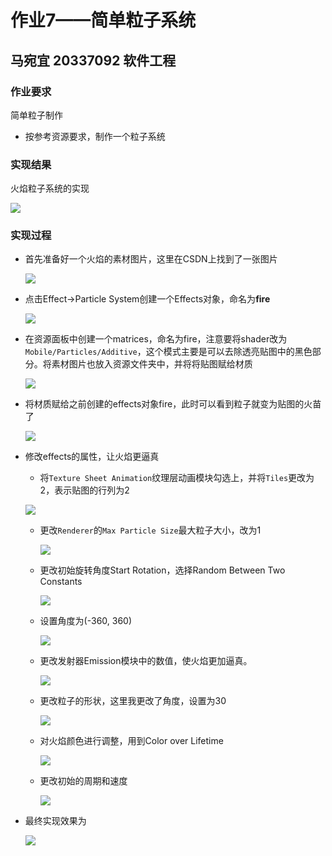 # 作业7——简单粒子系统

## 马宛宜 20337092 软件工程

### 作业要求

简单粒子制作

- 按参考资源要求，制作一个粒子系统



### 实现结果

火焰粒子系统的实现

![](image\结果.gif)



### 实现过程

- 首先准备好一个火焰的素材图片，这里在CSDN上找到了一张图片

  ![](image\素材图片.png)

- 点击Effect->Particle System创建一个Effects对象，命名为**fire**

  ![](image\1.png)

- 在资源面板中创建一个matrices，命名为fire，注意要将shader改为`Mobile/Particles/Additive`，这个模式主要是可以去除透亮贴图中的黑色部分。将素材图片也放入资源文件夹中，并将将贴图赋给材质

  ![](image\2.png)

- 将材质赋给之前创建的effects对象fire，此时可以看到粒子就变为贴图的火苗了

  ![](image\3.png)

- 修改effects的属性，让火焰更逼真

  - 将`Texture Sheet Animation`纹理层动画模块勾选上，并将`Tiles`更改为2，表示贴图的行列为2

  ![](image\4.png)

  - 更改`Renderer`的`Max Particle Size`最大粒子大小，改为1

    ![](image\5.png)

  - 更改初始旋转角度Start Rotation，选择Random Between Two Constants
    
    ![](image\6.png)
    
  - 设置角度为(-360, 360)
  
    ![](image\7.png)
  
  - 更改发射器Emission模块中的数值，使火焰更加逼真。
  
    ![](image\8.png)
  
  - 更改粒子的形状，这里我更改了角度，设置为30
  
    ![](image\9.png)
    
  - 对火焰颜色进行调整，用到Color over Lifetime
  
    ![](image\10.png)
  
  - 更改初始的周期和速度
  
    ![](image\11.png)
  
- 最终实现效果为

  ![](image\结果.gif)

  